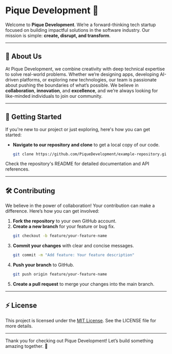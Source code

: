 # Pique Development 🚀

Welcome to **Pique Development**. We’re a forward-thinking tech startup focused on building impactful solutions in the software industry. Our mission is simple: **create, disrupt, and transform**.

---

## 🚀 About Us

At Pique Development, we combine creativity with deep technical expertise to solve real-world problems. Whether we’re designing apps, developing AI-driven platforms, or exploring new technologies, our team is passionate about pushing the boundaries of what’s possible. We believe in **collaboration**, **innovation**, and **excellence**, and we’re always looking for like-minded individuals to join our community.

---

## 🌱 Getting Started

If you're new to our project or just exploring, here's how you can get started:

- **Navigate to our repository and clone** to get a local copy of our code.
   ```bash
   git clone https://github.com/PiqueDevelopment/example-repository.git
   ```

Check the repository's README for detailed documentation and API references.

---

## 🛠️ Contributing

We believe in the power of collaboration! Your contribution can make a difference. Here’s how you can get involved:

1. **Fork the repository** to your own GitHub account.
2. **Create a new branch** for your feature or bug fix.
   ```bash
   git checkout -b feature/your-feature-name
   ```
3. **Commit your changes** with clear and concise messages.
   ```bash
   git commit -m "Add feature: Your feature description"
   ```
4. **Push your branch** to GitHub.
   ```bash
   git push origin feature/your-feature-name
   ```
5. **Create a pull request** to merge your changes into the main branch.

---

## ⚡ License

This project is licensed under the [MIT License](LICENSE). See the LICENSE file for more details.

---

Thank you for checking out Pique Development! Let’s build something amazing together. 🌟
